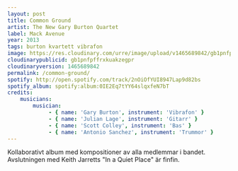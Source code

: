 ```yaml
---
layout: post
title: Common Ground
artist: The New Gary Burton Quartet
label: Mack Avenue
year: 2013
tags: burton kvartett vibrafon
image: https://res.cloudinary.com/urre/image/upload/v1465689842/gb1pnfpffrxkuakzegpr.jpg
cloudinarypublicid: gb1pnfpffrxkuakzegpr
cloudinaryversion: 1465689842
permalink: /common-ground/
spotify: http://open.spotify.com/track/2nOiOfYUI8947Lap9d82bs
spotify_album: spotify:album:0IE2Eq7tYY64slqxfeN7bT
credits:
    musicians:
        musician:
             - { name: 'Gary Burton', instrument: 'Vibrafon' }
             - { name: 'Julian Lage', instrument: 'Gitarr' }
             - { name: 'Scott Colley', instrument: 'Bas' }
             - { name: 'Antonio Sanchez', instrument: 'Trummor' }
---
```


Kollaborativt album med kompositioner av alla medlemmar i bandet. Avslutningen med Keith Jarretts "In a Quiet Place" är finfin.